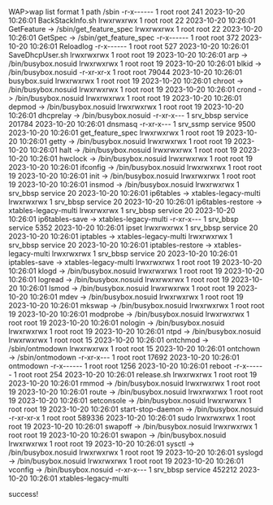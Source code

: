 WAP>wap list format 1 path /sbin 
-r-x------ 1	root root	241	2023-10-20 10:26:01 BackStackInfo.sh
lrwxrwxrwx 1	root root	22	2023-10-20 10:26:01 GetFeature -> /sbin/get_feature_spec
lrwxrwxrwx 1	root root	22	2023-10-20 10:26:01 GetSpec -> /sbin/get_feature_spec
-r-x------ 1	root root	372	2023-10-20 10:26:01 Reloadlog
-r-x------ 1	root root	527	2023-10-20 10:26:01 SaveDhcpUser.sh
lrwxrwxrwx 1	root root	19	2023-10-20 10:26:01 arp -> /bin/busybox.nosuid
lrwxrwxrwx 1	root root	19	2023-10-20 10:26:01 blkid -> /bin/busybox.nosuid
-r-xr-xr-x 1	root root	79044	2023-10-20 10:26:01 busybox.suid
lrwxrwxrwx 1	root root	19	2023-10-20 10:26:01 chroot -> /bin/busybox.nosuid
lrwxrwxrwx 1	root root	19	2023-10-20 10:26:01 crond -> /bin/busybox.nosuid
lrwxrwxrwx 1	root root	19	2023-10-20 10:26:01 depmod -> /bin/busybox.nosuid
lrwxrwxrwx 1	root root	19	2023-10-20 10:26:01 dhcprelay -> /bin/busybox.nosuid
-r-xr-x--- 1	srv_bbsp service	201784	2023-10-20 10:26:01 dnsmasq
-r-xr-x--- 1	srv_ssmp service	9500	2023-10-20 10:26:01 get_feature_spec
lrwxrwxrwx 1	root root	19	2023-10-20 10:26:01 getty -> /bin/busybox.nosuid
lrwxrwxrwx 1	root root	19	2023-10-20 10:26:01 halt -> /bin/busybox.nosuid 
lrwxrwxrwx 1	root root	19	2023-10-20 10:26:01 hwclock -> /bin/busybox.nosuid
lrwxrwxrwx 1	root root	19	2023-10-20 10:26:01 ifconfig -> /bin/busybox.nosuid
lrwxrwxrwx 1	root root	19	2023-10-20 10:26:01 init -> /bin/busybox.nosuid
lrwxrwxrwx 1	root root	19	2023-10-20 10:26:01 insmod -> /bin/busybox.nosuid
lrwxrwxrwx 1	srv_bbsp service	20	2023-10-20 10:26:01 ip6tables -> xtables-legacy-multi
lrwxrwxrwx 1	srv_bbsp service	20	2023-10-20 10:26:01 ip6tables-restore -> xtables-legacy-multi
lrwxrwxrwx 1	srv_bbsp service	20	2023-10-20 10:26:01 ip6tables-save -> xtables-legacy-multi
-r-xr-x--- 1	srv_bbsp service	5352	2023-10-20 10:26:01 ipset
lrwxrwxrwx 1	srv_bbsp service	20	2023-10-20 10:26:01 iptables -> xtables-legacy-multi
lrwxrwxrwx 1	srv_bbsp service	20	2023-10-20 10:26:01 iptables-restore -> xtables-legacy-multi
lrwxrwxrwx 1	srv_bbsp service	20	2023-10-20 10:26:01 iptables-save -> xtables-legacy-multi
lrwxrwxrwx 1	root root	19	2023-10-20 10:26:01 klogd -> /bin/busybox.nosuid
lrwxrwxrwx 1	root root	19	2023-10-20 10:26:01 logread -> /bin/busybox.nosuid
lrwxrwxrwx 1	root root	19	2023-10-20 10:26:01 lsmod -> /bin/busybox.nosuid
lrwxrwxrwx 1	root root	19	2023-10-20 10:26:01 mdev -> /bin/busybox.nosuid 
lrwxrwxrwx 1	root root	19	2023-10-20 10:26:01 mkswap -> /bin/busybox.nosuid
lrwxrwxrwx 1	root root	19	2023-10-20 10:26:01 modprobe -> /bin/busybox.nosuid
lrwxrwxrwx 1	root root	19	2023-10-20 10:26:01 nologin -> /bin/busybox.nosuid
lrwxrwxrwx 1	root root	19	2023-10-20 10:26:01 ntpd -> /bin/busybox.nosuid
lrwxrwxrwx 1	root root	15	2023-10-20 10:26:01 ontchmod -> /sbin/ontmodown
lrwxrwxrwx 1	root root	15	2023-10-20 10:26:01 ontchown -> /sbin/ontmodown
-r-xr-x--- 1	root root	17692	2023-10-20 10:26:01 ontmodown
-r-x------ 1	root root	1256	2023-10-20 10:26:01 reboot
-r-x------ 1	root root	254	2023-10-20 10:26:01 release.sh
lrwxrwxrwx 1	root root	19	2023-10-20 10:26:01 rmmod -> /bin/busybox.nosuid
lrwxrwxrwx 1	root root	19	2023-10-20 10:26:01 route -> /bin/busybox.nosuid
lrwxrwxrwx 1	root root	19	2023-10-20 10:26:01 setconsole -> /bin/busybox.nosuid
lrwxrwxrwx 1	root root	19	2023-10-20 10:26:01 start-stop-daemon -> /bin/busybox.nosuid
-r-xr-xr-x 1	root root	589336	2023-10-20 10:26:01 sudo
lrwxrwxrwx 1	root root	19	2023-10-20 10:26:01 swapoff -> /bin/busybox.nosuid 
lrwxrwxrwx 1	root root	19	2023-10-20 10:26:01 swapon -> /bin/busybox.nosuid
lrwxrwxrwx 1	root root	19	2023-10-20 10:26:01 sysctl -> /bin/busybox.nosuid
lrwxrwxrwx 1	root root	19	2023-10-20 10:26:01 syslogd -> /bin/busybox.nosuid
lrwxrwxrwx 1	root root	19	2023-10-20 10:26:01 vconfig -> /bin/busybox.nosuid
-r-xr-x--- 1	srv_bbsp service	452212	2023-10-20 10:26:01 xtables-legacy-multi

success!
